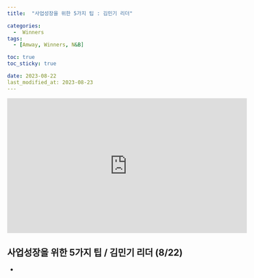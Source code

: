 ```yaml
---
title:  "사업성장을 위한 5가지 팁 : 김민기 리더" 

categories:
  -  Winners
tags:
  - [Amway, Winners, N&B]

toc: true
toc_sticky: true

date: 2023-08-22
last_modified_at: 2023-08-23
---
```


<iframe width="560" height="315" src="https://www.youtube.com/embed/7BykbbI1lhw" title="YouTube video player" frameborder="0" allow="accelerometer; autoplay; clipboard-write; encrypted-media; gyroscope; picture-in-picture; web-share" allowfullscreen></iframe>

## 사업성장을 위한 5가지 팁 / 김민기 리더 (8/22)

+ 